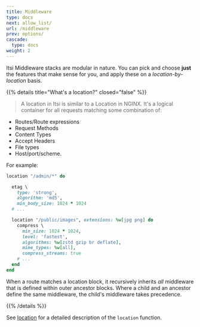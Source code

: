 ```yaml
---
title: Middleware
type: docs
next: allow_list/
url: /middleware
prev: options/
cascade:
  type: docs
weight: 2
---
```


Itsi Middleware stacks are modular in nature.
You can pick and choose **just** the features that make sense for you,
and apply these on a *location-by-location* basis.

{{% details title="What's a location?" closed="false" %}}

> A location in Itsi is similar to a Location in NGINX. It's a logical container for all requests matching some combination of:
* Routes/Route expressions
* Request Methods
* Content Types
* Accept Headers
* File types
* Host/port/scheme.

For example:

```ruby
location "/admin/*" do

  etag \
    type: 'strong',
    algorithm: 'md5',
    min_body_size: 1024 * 1024
  # ...

  location "/public/images", extensions: %w[jpg png] do
    compress \
      min_size: 1024 * 1024,
      level: 'fastest',
      algorithms: %w[zstd gzip br deflate],
      mime_types: %w[all],
      compress_streams: true
    # ...
  end
end
```



When a route matches a location block, it recursively inherits *all* middleware that is defined within outer ancestor blocks.
Where a child and an ancestor define the same middleware, the child's middleware takes precedence.

{{% /details %}}

See [location](/middleware/location) for a detailed description of the `location` function.
